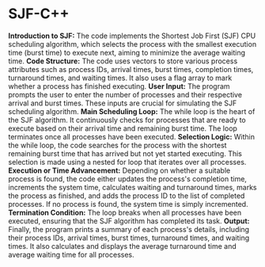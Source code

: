 # SJF-C++

**Introduction to SJF:** The code implements the Shortest Job First (SJF) CPU scheduling algorithm, which selects the process with the smallest execution time (burst time) to execute next, aiming to minimize the average waiting time.
**Code Structure:** The code uses vectors to store various process attributes such as process IDs, arrival times, burst times, completion times, turnaround times, and waiting times. It also uses a flag array to mark whether a process has finished executing.
**User Input:** The program prompts the user to enter the number of processes and their respective arrival and burst times. These inputs are crucial for simulating the SJF scheduling algorithm.
**Main Scheduling Loop:** The while loop is the heart of the SJF algorithm. It continuously checks for processes that are ready to execute based on their arrival time and remaining burst time. The loop terminates once all processes have been executed.
**Selection Logic:** Within the while loop, the code searches for the process with the shortest remaining burst time that has arrived but not yet started executing. This selection is made using a nested for loop that iterates over all processes.
**Execution or Time Advancement:** Depending on whether a suitable process is found, the code either updates the process's completion time, increments the system time, calculates waiting and turnaround times, marks the process as finished, and adds the process ID to the list of completed processes. If no process is found, the system time is simply incremented.
**Termination Condition:** The loop breaks when all processes have been executed, ensuring that the SJF algorithm has completed its task.
**Output:** Finally, the program prints a summary of each process's details, including their process IDs, arrival times, burst times, turnaround times, and waiting times. It also calculates and displays the average turnaround time and average waiting time for all processes.
